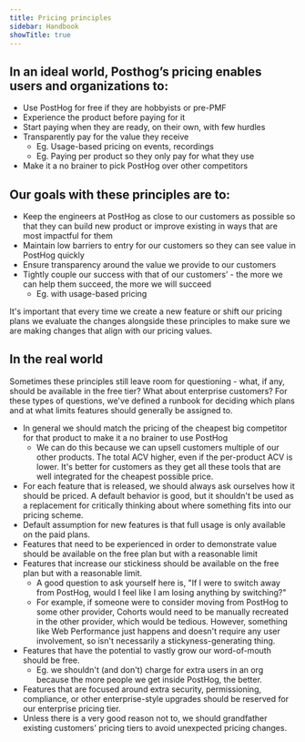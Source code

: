 ```yaml
---
title: Pricing principles
sidebar: Handbook
showTitle: true
---
```


## In an ideal world, Posthog’s pricing enables users and organizations to:

- Use PostHog for free if they are hobbyists or pre-PMF
- Experience the product before paying for it
- Start paying when they are ready, on their own, with few hurdles
- Transparently pay for the value they receive
  - Eg. Usage-based pricing on events, recordings
  - Eg. Paying per product so they only pay for what they use
- Make it a no brainer to pick PostHog over other competitors


## Our goals with these principles are to: 

- Keep the engineers at PostHog as close to our customers as possible so that they can build new product or improve existing in ways that are most impactful for them
- Maintain low barriers to entry for our customers so they can see value in PostHog quickly
- Ensure transparency around the value we provide to our customers
- Tightly couple our success with that of our customers’ - the more we can help them succeed, the more we will succeed
  - Eg. with usage-based pricing

It's important that every time we create a new feature or shift our pricing plans we evaluate the changes alongside these principles to make sure we are making changes that align with our pricing values.

## In the real world

Sometimes these principles still leave room for questioning - what, if any, should be available in the free tier? What about enterprise customers? For these types of questions, we've defined a runbook for deciding which plans and at what limits features should generally be assigned to.

- In general we should match the pricing of the cheapest big competitor for that product to make it a no brainer to use PostHog
  - We can do this because we can upsell customers multiple of our other products. The total ACV higher, even if the per-product ACV is lower. It's better for customers as they get all these tools that are well integrated for the cheapest possible price.
- For each feature that is released, we should always ask ourselves how it should be priced. A default behavior is good, but it shouldn't be used as a replacement for critically thinking about where something fits into our pricing scheme.
- Default assumption for new features is that full usage is only available on the paid plans.
- Features that need to be experienced in order to demonstrate value should be available on the free plan but with a reasonable limit
- Features that increase our stickiness should be available on the free plan but with a reasonable limit.
  - A good question to ask yourself here is, "If I were to switch away from PostHog, would I feel like I am losing anything by switching?"
  - For example, if someone were to consider moving from PostHog to some other provider, Cohorts would need to be manually recreated in the other provider, which would be tedious. However, something like Web Performance just happens and doesn't require any user involvement, so isn't necessarily a stickyness-generating thing.
- Features that have the potential to vastly grow our word-of-mouth should be free.
  - Eg. we shouldn't (and don't) charge for extra users in an org because the more people we get inside PostHog, the better.
- Features that are focused around extra security, permissioning, compliance, or other enterprise-style upgrades should be reserved for our enterprise pricing tier.
- Unless there is a very good reason not to, we should grandfather existing customers' pricing tiers to avoid unexpected pricing changes.
